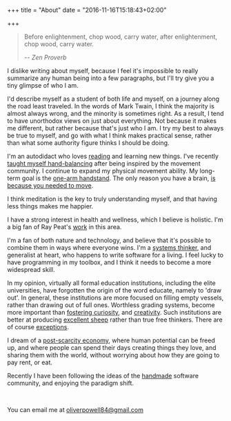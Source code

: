 +++
title = "About"
date = "2016-11-16T15:18:43+02:00"

+++

>Before enlightenment, chop wood, carry water, after enlightenment, chop wood, carry water.
>
> -- <cite>Zen Proverb</cite>

I dislike writing about myself, because I feel it's impossible to really
summarize any human being into a few paragraphs, but I'll try give you a tiny
glimpse of who I am.

I'd describe myself as a student of both life and myself, on a journey along the
road least traveled. In the words of Mark Twain, I think the majority is almost
always wrong, and the minority is sometimes right. As a result, I tend to have
unorthodox views on just about everything. Not because it makes me different,
but rather because that's just who I am. I try my best to always be true to
myself, and go with what I think makes practical sense, rather than what some
authority figure thinks I should be doing.

I'm an autodidact who
loves [reading](http://www.goodreads.com/user/show/27235915-oliver-powell) and
learning new things. I've
recently
[taught myself hand-balancing](https://www.instagram.com/oliverpowell84/) after
being inspired by the movement community. I continue to expand my physical
movement ability. My long-term goal is
the [one-arm handstand](https://www.instagram.com/p/BLPfcY7l10f/?taken-by=yuri_marmerstein&hl=en). The only
reason you have a brain, [is because you needed to move](https://www.youtube.com/watch?v=7s0CpRfyYp8).

I think meditation is the key to truly understanding myself, and that having
less things makes me happier.

I have a strong interest in health and wellness, which I believe is holistic.
I'm a big fan of Ray Peat's [work](http://raypeat.com/) in this area.

I'm a fan of both nature and technology, and believe that it's possible to
combine them in ways where everyone wins. I'm
a [systems thinker](https://en.wikipedia.org/wiki/Systems_thinking), and
generalist at heart, who happens to write software for a living. I feel lucky to
have programming in my toolbox, and I think it needs to become a more widespread
skill.

In my opinion, virtually all formal education institutions, including the elite
universities, have forgotten the origin of the word educate, namely to 'draw
out'. In general, these institutions are more focused on filling empty vessels,
rather than drawing out of full ones. Worthless grading systems, become more
important
than
[fostering curiosity](https://www.ted.com/talks/shimon_schocken_the_self_organizing_computer_course),
and
[creativity](https://www.ted.com/talks/ken_robinson_says_schools_kill_creativity).
Such institutions are better at
producing
[excellent sheep](http://www.goodreads.com/book/show/18775383-excellent-sheep)
rather than true free thinkers. There are of
course [exceptions](https://www.youtube.com/watch?v=DZQe73IXZtU).

I dream of
a [post-scarcity economy](https://en.wikipedia.org/wiki/Post-scarcity_economy),
where human potential can be freed up, and where people can spend their days
creating things they love, and sharing them with the world, without worrying
about how they are going to pay rent, or eat.

Recently I have been following the ideas of
the [handmade](http://static.chronal.net/hmh/manifesto.html) software community,
and enjoying the paradigm shift.

<br>

You can email me at [oliverpowell84@gmail.com](mailto:oliverpowell84@gmail.com)
